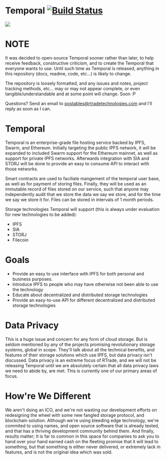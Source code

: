# Temporal [![Build Status](https://travis-ci.com/RTradeLtd/Temporal.svg?token=gDSF5EBqJK8E2W8NbsUS&branch=master)](https://travis-ci.com/RTradeLtd/Temporal)


![](https://i.imgflip.com/29m9ch.jpg)


# NOTE

It was decided to open-source Temporal sooner rather than later, to help receive feedback, constructive criticism, and to create the Temporal that everyone wants to use.
Until such time as Temporal is released, anything in this repository (docs, readme, code, etc...) is likely to change. 

The repository is loosely formatted, and any issues and notes, project tracking methods, etc... may or may not appear complete, or even tangible/understandable and at some point will change. Soon :P


Questions? Send an email to postables@rtradetechnologies.com and I'll reply as soon as I can.

# Temporal

Temporal is an enterprise-grade file hosting service backed by IPFS, Swarm, and Ethereum. Initially targeting the public IPFS network, it will be expanded to included Swarm support for the Ethereum mainnet, as well as support for private IPFS networks. Afterwards integration with SIA and STORJ will be done to provide an easy to consume API to interact with those networks.

Smart contracts are used to faciliate mangement of the temporal user base, as well as for payment of storing files. Finally, they will be used as an immutable record of files stored on our service, such that anyone may independently audit that we store the data we say we store, and for the time we say we store it for. Files can be stored in intervals of 1 month periods.

Storage technologies Temporal will support (this is always under evaluation for new technologies to be added):
* IPFS
* SIA
* STORJ
* Filecoin

# Goals

* Provide an easy to use interface with IPFS for both personal and business purposes.
* Introduce IPFS to people who may have otherwise not been able to use the technology
* Educate about decentralized and distributed storage technologies
* Provide an easy-to-use API for different decentralized and distributed storage technologies

# Data Privacy

This is a huge issue and concern for any form of cloud storage. But is seldom mentioned by any of the projects promising revolutionary storage systems, global in scope. They'll talk about all the technical benefits, and features of their storage solutions which use IPFS, but data privacy isn't discussed. Data privacy is an extreme focus of RTrade, and we will not be releasing Temporal until we are absolutely certain that all data privacy laws we need to abide by, are met. This is currently one of our primary areas of focus.

# How're We Different

We aren't doing an ICO,  and we're not wasting our development efforts on redesigning the wheel with some new fangled storage protocol, and blockchain solution. Although we're using bleeding edge technology, we're commited to using names, and open source software that is already tested, and that has a thriving development community behind them. And finally, results matter; It is far to common in this space for companies to ask you to hand over your hand earned cash on the fleeting promise that it will lead to something, but that something is either never delivered, or extremely lack in features, and is not the original idea which was sold.
